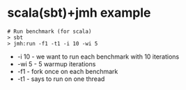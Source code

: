 # scala(sbt)+jmh example

```
# Run benchmark (for scala)
> sbt   
> jmh:run -f1 -t1 -i 10 -wi 5
```

* -i 10   - we want to run each benchmark with 10 iterations  
* -wi 5   - 5 warmup iterations  
* -f1     - fork once on each benchmark  
* -t1     - says to run on one thread  